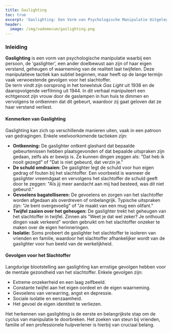 ```yaml
---
title: Gaslighting
toc: true
excerpt: 'Gaslighting: Een Vorm van Psychologische Manipulatie Uitgelegd'
header:
  image: /img/vademecum/gaslighting.png
---
```


### **Inleiding**

**Gaslighting** is een vorm van psychologische manipulatie waarbij een persoon, de 'gaslighter', een ander doelbewust aan zijn of haar eigen verstand, geheugen of waarneming van de realiteit laat twijfelen. Deze manipulatieve tactiek kan subtiel beginnen, maar heeft op de lange termijn vaak verwoestende gevolgen voor het slachtoffer.  
De term vindt zijn oorsprong in het toneelstuk *Gas Light* uit 1938 en de daaropvolgende verfilming uit 1944\. In dit verhaal manipuleert een echtgenoot zijn vrouw door de gaslampen in hun huis te dimmen en vervolgens te ontkennen dat dit gebeurt, waardoor zij gaat geloven dat ze haar verstand verliest.

#### **Kenmerken van Gaslighting**

Gaslighting kan zich op verschillende manieren uiten, vaak in een patroon van gedragingen. Enkele veelvoorkomende tactieken zijn:

* **Ontkenning:** De gaslighter ontkent glashard dat bepaalde gebeurtenissen hebben plaatsgevonden of dat bepaalde uitspraken zijn gedaan, zelfs als er bewijs is. Ze kunnen dingen zeggen als: "Dat heb ik nooit gezegd" of "Dat is niet gebeurd, dat verzin je."  
* **De schuld omdraaien:** De gaslighter legt de schuld voor hun eigen gedrag of fouten bij het slachtoffer. Een voorbeeld is wanneer de gaslighter vreemdgaat en vervolgens het slachtoffer de schuld geeft door te zeggen: "Als jij meer aandacht aan mij had besteed, was dit niet gebeurd."  
* **Gevoelens bagatelliseren:** De gevoelens en zorgen van het slachtoffer worden afgedaan als overdreven of onbelangrijk. Typische uitspraken zijn: "Je bent overgevoelig" of "Je maakt van een mug een olifant."  
* **Twijfel zaaien over het geheugen:** De gaslighter trekt het geheugen van het slachtoffer in twijfel. Zinnen als "Weet je dat wel zeker? Je onthoudt dingen vaak verkeerd" worden gebruikt om het slachtoffer onzeker te maken over de eigen herinneringen.  
* **Isolatie:** Soms probeert de gaslighter het slachtoffer te isoleren van vrienden en familie, waardoor het slachtoffer afhankelijker wordt van de gaslighter voor hun beeld van de werkelijkheid.

#### **Gevolgen voor het Slachtoffer**

Langdurige blootstelling aan gaslighting kan ernstige gevolgen hebben voor de mentale gezondheid van het slachtoffer. Enkele gevolgen zijn:

* Extreme onzekerheid en een laag zelfbeeld.  
* Constante twijfel aan het eigen oordeel en de eigen waarneming.  
* Gevoelens van verwarring, angst en depressie.  
* Sociale isolatie en eenzaamheid.  
* Het gevoel de eigen identiteit te verliezen.

Het herkennen van gaslighting is de eerste en belangrijkste stap om de cyclus van manipulatie te doorbreken. Het zoeken van steun bij vrienden, familie of een professionele hulpverlener is hierbij van cruciaal belang.